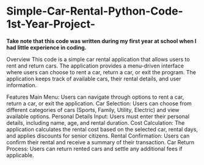 # Simple-Car-Rental-Python-Code-1st-Year-Project-
**Take note that this code was written during my first year at school when I had little experience in coding.**

Overview
This code is a simple car rental application that allows users to rent and return cars. The application provides a menu-driven interface where users can choose to rent a car, return a car, or exit the program. The application keeps track of available cars, their rental details, and user information.

Features
Main Menu: Users can navigate through options to rent a car, return a car, or exit the application.
Car Selection: Users can choose from different categories of cars (Sports, Family, Utility, Electric) and view available options.
Personal Details Input: Users must enter their personal details, including name, age, and rental duration.
Cost Calculation: The application calculates the rental cost based on the selected car, rental days, and applies discounts for senior citizens.
Rental Confirmation: Users can confirm their rental and receive a summary of their transaction.
Car Return Process: Users can return rented cars and settle any additional fees if applicable.
